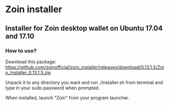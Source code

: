 # Zoin installer

## Installer for Zoin desktop wallet on Ubuntu 17.04 and 17.10

### How to use?

Download this package: https://github.com/zoinofficial/zoin_installer/releases/download/0.13.1.5/Zoin_Installer_0.13.1.5.zip

Unpack it to any directory you want and run ./installer.sh from terminal and type in your sudo password when prompted.

When installed, launch "Zoin" from your program launcher.
